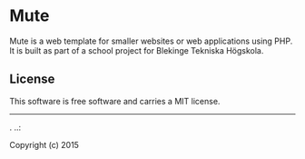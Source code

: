 Mute
==================
 
Mute is a web template for smaller websites or web applications using PHP.
It is built as part of a school project for Blekinge Tekniska Högskola.
 
License 
------------------
 
This software is free software and carries a MIT license.
 
 
------------------
 .
..:
 
Copyright (c) 2015
